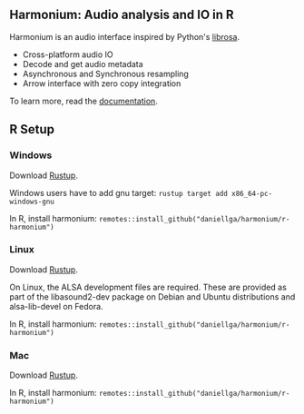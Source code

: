 ## Harmonium: Audio analysis and IO in R

Harmonium is an audio interface inspired by Python's [librosa](https://github.com/librosa/librosa).

- Cross-platform audio IO
- Decode and get audio metadata
- Asynchronous and Synchronous resampling
- Arrow interface with zero copy integration

To learn more, read the [documentation](https://daniellga.github.io/harmonium/).

## R Setup

### Windows

Download [Rustup](https://www.rust-lang.org/tools/install).

Windows users have to add gnu target:
`rustup target add x86_64-pc-windows-gnu`

In R, install harmonium:
`remotes::install_github("daniellga/harmonium/r-harmonium")`

### Linux

Download [Rustup](https://www.rust-lang.org/tools/install).

On Linux, the ALSA development files are required. These are provided as part of the libasound2-dev package on Debian and Ubuntu distributions and alsa-lib-devel on Fedora.

In R, install harmonium:
`remotes::install_github("daniellga/harmonium/r-harmonium")`

### Mac

Download [Rustup](https://www.rust-lang.org/tools/install).

In R, install harmonium:
`remotes::install_github("daniellga/harmonium/r-harmonium")`
